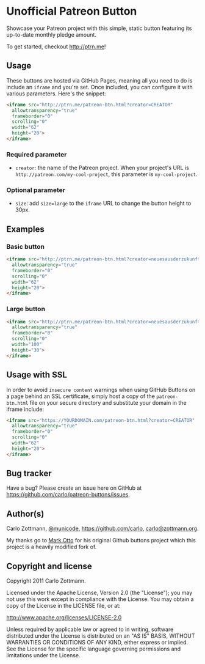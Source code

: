 # Unofficial Patreon Button

Showcase your Patreon project with this simple, static button featuring its
up-to-date monthly pledge amount.

To get started, checkout http://ptrn.me!



## Usage

These buttons are hosted via GitHub Pages, meaning all you need to do is
include an `iframe` and you're set. Once included, you can configure it with
various parameters. Here's the snippet:

``` html
<iframe src="http://ptrn.me/patreon-btn.html?creator=CREATOR"
  allowtransparency="true"
  frameborder="0"
  scrolling="0"
  width="62"
  height="20">
</iframe>
```

### Required parameter

- `creator`: the name of the Patreon project.  When your project's URL is
  `http://patreon.com/my-cool-project`, this parameter is `my-cool-project`.


### Optional parameter

- `size`: add `size=large` to the `iframe` URL to change the button height to
  30px.



## Examples

### Basic button

``` html
<iframe src="http://ptrn.me/patreon-btn.html?creator=neuesausderzukunft"
  allowtransparency="true"
  frameborder="0"
  scrolling="0"
  width="62"
  height="20">
</iframe>
```

### Large button

``` html
<iframe src="http://ptrn.me/patreon-btn.html?creator=neuesausderzukunft&amp;size=large"
  allowtransparency="true"
  frameborder="0"
  scrolling="0"
  width="100"
  height="30">
</iframe>
```



## Usage with SSL

In order to avoid `insecure content` warnings when using GitHub Buttons on a
page behind an SSL certificate, simply host a copy of the `patreon-btn.html`
file on your secure directory and substitute your domain in the iframe include:

``` html
<iframe src="https://YOURDOMAIN.com/patreon-btn.html?creator=CREATOR"
  allowtransparency="true"
  frameborder="0"
  scrolling="0"
  width="62"
  height="20">
</iframe>
```



## Bug tracker

Have a bug? Please create an issue here on GitHub at
https://github.com/carlo/patreon-buttons/issues.



## Author(s)

Carlo Zottmann, [@municode](https://twitter.com/municode), https://github.com/carlo,
carlo@zottmann.org.

My thanks go to [Mark Otto](https://github.com/mdo) for his original Github
buttons project which this project is a heavily modified fork of.



## Copyright and license

Copyright 2011 Carlo Zottmann.

Licensed under the Apache License, Version 2.0 (the "License");
you may not use this work except in compliance with the License.
You may obtain a copy of the License in the LICENSE file, or at:

   http://www.apache.org/licenses/LICENSE-2.0

Unless required by applicable law or agreed to in writing, software
distributed under the License is distributed on an "AS IS" BASIS,
WITHOUT WARRANTIES OR CONDITIONS OF ANY KIND, either express or implied.
See the License for the specific language governing permissions and
limitations under the License.
